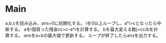 # Main
a,b,cを読み込み、ans=0に初期化する。
iを0以上ループし、a\*i>cとなったら中断する。
aをi個買った残金cc=c-a\*iを計算する。
bを最大変える数j=cc/bを計算する。
ansをa+bの最大値で更新する。
ループが終了したらansを出力する。
